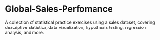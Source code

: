# Global-Sales-Perfomance
A collection of statistical practice exercises using a sales dataset, covering descriptive statistics, data visualization, hypothesis testing, regression analysis, and more.
